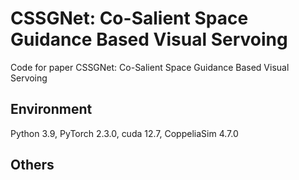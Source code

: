 # CSSGNet: Co-Salient Space Guidance Based Visual Servoing 

Code for paper CSSGNet: Co-Salient Space Guidance Based Visual Servoing 


## Environment
Python 3.9, PyTorch 2.3.0, cuda 12.7, CoppeliaSim 4.7.0


## Others
